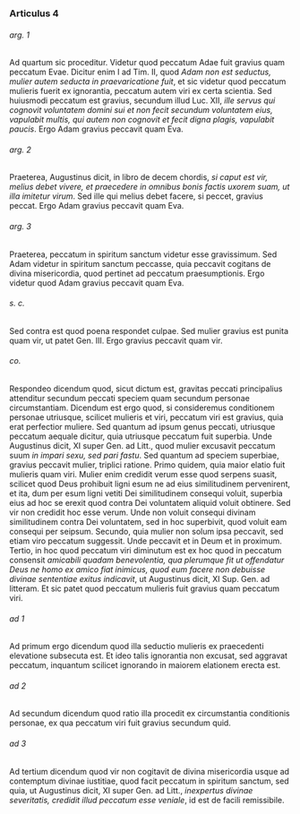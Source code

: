 ### Articulus 4

###### arg. 1
Ad quartum sic proceditur. Videtur quod peccatum Adae fuit gravius quam peccatum Evae. Dicitur enim I ad Tim. II, quod *Adam non est seductus, mulier autem seducta in praevaricatione fuit*, et sic videtur quod peccatum mulieris fuerit ex ignorantia, peccatum autem viri ex certa scientia. Sed huiusmodi peccatum est gravius, secundum illud Luc. XII, *ille servus qui cognovit voluntatem domini sui et non fecit secundum voluntatem eius, vapulabit multis, qui autem non cognovit et fecit digna plagis, vapulabit paucis*. Ergo Adam gravius peccavit quam Eva.

###### arg. 2
Praeterea, Augustinus dicit, in libro de decem chordis, *si caput est vir, melius debet vivere, et praecedere in omnibus bonis factis uxorem suam, ut illa imitetur virum*. Sed ille qui melius debet facere, si peccet, gravius peccat. Ergo Adam gravius peccavit quam Eva.

###### arg. 3
Praeterea, peccatum in spiritum sanctum videtur esse gravissimum. Sed Adam videtur in spiritum sanctum peccasse, quia peccavit cogitans de divina misericordia, quod pertinet ad peccatum praesumptionis. Ergo videtur quod Adam gravius peccavit quam Eva.

###### s. c.
Sed contra est quod poena respondet culpae. Sed mulier gravius est punita quam vir, ut patet Gen. III. Ergo gravius peccavit quam vir.

###### co.
Respondeo dicendum quod, sicut dictum est, gravitas peccati principalius attenditur secundum peccati speciem quam secundum personae circumstantiam. Dicendum est ergo quod, si consideremus conditionem personae utriusque, scilicet mulieris et viri, peccatum viri est gravius, quia erat perfectior muliere. Sed quantum ad ipsum genus peccati, utriusque peccatum aequale dicitur, quia utriusque peccatum fuit superbia. Unde Augustinus dicit, XI super Gen. ad Litt., quod mulier excusavit peccatum suum *in impari sexu, sed pari fastu*. Sed quantum ad speciem superbiae, gravius peccavit mulier, triplici ratione. Primo quidem, quia maior elatio fuit mulieris quam viri. Mulier enim credidit verum esse quod serpens suasit, scilicet quod Deus prohibuit ligni esum ne ad eius similitudinem pervenirent, et ita, dum per esum ligni vetiti Dei similitudinem consequi voluit, superbia eius ad hoc se erexit quod contra Dei voluntatem aliquid voluit obtinere. Sed vir non credidit hoc esse verum. Unde non voluit consequi divinam similitudinem contra Dei voluntatem, sed in hoc superbivit, quod voluit eam consequi per seipsum. Secundo, quia mulier non solum ipsa peccavit, sed etiam viro peccatum suggessit. Unde peccavit et in Deum et in proximum. Tertio, in hoc quod peccatum viri diminutum est ex hoc quod in peccatum consensit *amicabili quadam benevolentia, qua plerumque fit ut offendatur Deus ne homo ex amico fiat inimicus, quod eum facere non debuisse divinae sententiae exitus indicavit*, ut Augustinus dicit, XI Sup. Gen. ad litteram. Et sic patet quod peccatum mulieris fuit gravius quam peccatum viri.

###### ad 1
Ad primum ergo dicendum quod illa seductio mulieris ex praecedenti elevatione subsecuta est. Et ideo talis ignorantia non excusat, sed aggravat peccatum, inquantum scilicet ignorando in maiorem elationem erecta est.

###### ad 2
Ad secundum dicendum quod ratio illa procedit ex circumstantia conditionis personae, ex qua peccatum viri fuit gravius secundum quid.

###### ad 3
Ad tertium dicendum quod vir non cogitavit de divina misericordia usque ad contemptum divinae iustitiae, quod facit peccatum in spiritum sanctum, sed quia, ut Augustinus dicit, XI super Gen. ad Litt., *inexpertus divinae severitatis, credidit illud peccatum esse veniale*, id est de facili remissibile.

